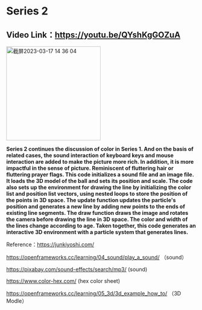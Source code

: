 # Series 2

## Video Link：https://youtu.be/QYshKgGOZuA

<img width="250" alt="截屏2023-03-17 14 36 04" src="https://user-images.githubusercontent.com/57748663/225969803-e0cd9a3a-1a47-4ba6-8994-6ab0e59bb703.png">

**Series 2 continues the discussion of color in Series 1. And on the basis of related cases, the sound interaction of keyboard keys and mouse interaction are added to make the picture more rich. In addition, it is more impactful in the sense of picture. Reminiscent of fluttering hair or fluttering prayer flags. This code initializes a sound file and an image file. It loads the 3D model of the ball and sets its position and scale. The code also sets up the environment for drawing the line by initializing the color list and position list vectors, using nested loops to store the position of the points in 3D space.
The update function updates the particle's position and generates a new line by adding new points to the ends of existing line segments. The draw function draws the image and rotates the camera before drawing the line in 3D space. The color and width of the lines change according to age.
Taken together, this code generates an interactive 3D environment with a particle system that generates lines.**

Reference：https://junkiyoshi.com/

https://openframeworks.cc/learning/04_sound/play_a_sound/ （sound）

https://pixabay.com/sound-effects/search/mp3/ (sound)

https://www.color-hex.com/ (hex color sheet)

https://openframeworks.cc/learning/05_3d/3d_example_how_to/ （3D Modle）

